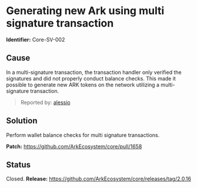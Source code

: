 # Generating new Ark using multi signature transaction
**Identifier:** Core-SV-002

## Cause
In a multi-signature transaction, the transaction handler only verified the signatures and did not properly conduct balance checks. This made it possible to generate new ARK tokens on the network utilizing a multi-signature transaction.

>Reported by: [alessio](https://github.com/alessiodf)

## Solution
Perform wallet balance checks for multi signature transactions.

**Patch:** https://github.com/ArkEcosystem/core/pull/1658

## Status
Closed.
**Release:** https://github.com/ArkEcosystem/core/releases/tag/2.0.16


